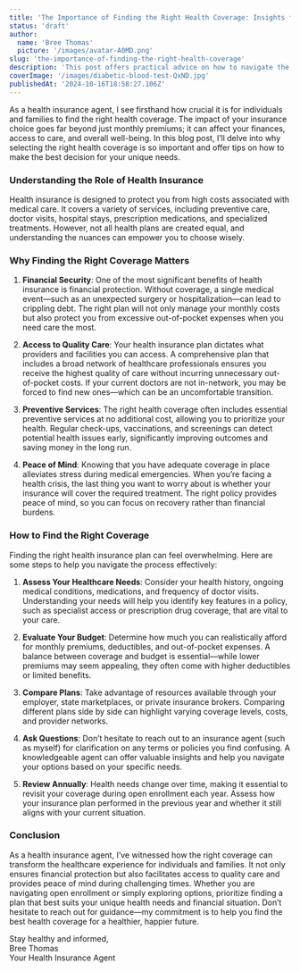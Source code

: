 ```yaml
---
title: 'The Importance of Finding the Right Health Coverage: Insights from a Health Insurance Agent'
status: 'draft'
author:
  name: 'Bree Thomas'
  picture: '/images/avatar-A0MD.png'
slug: 'the-importance-of-finding-the-right-health-coverage'
description: 'This post offers practical advice on how to navigate the health insurance landscape, encouraging those in the market for health insurance to assess their needs, evaluate their budgets, compare plans, ask questions, and review their choices annually.'
coverImage: '/images/diabetic-blood-test-QxND.jpg'
publishedAt: '2024-10-16T18:58:27.106Z'
---
```


As a health insurance agent, I see firsthand how crucial it is for individuals and families to find the right health coverage. The impact of your insurance choice goes far beyond just monthly premiums; it can affect your finances, access to care, and overall well-being. In this blog post, I’ll delve into why selecting the right health coverage is so important and offer tips on how to make the best decision for your unique needs.

### Understanding the Role of Health Insurance

Health insurance is designed to protect you from high costs associated with medical care. It covers a variety of services, including preventive care, doctor visits, hospital stays, prescription medications, and specialized treatments. However, not all health plans are created equal, and understanding the nuances can empower you to choose wisely.

### Why Finding the Right Coverage Matters

1. **Financial Security**: One of the most significant benefits of health insurance is financial protection. Without coverage, a single medical event—such as an unexpected surgery or hospitalization—can lead to crippling debt. The right plan will not only manage your monthly costs but also protect you from excessive out-of-pocket expenses when you need care the most.

2. **Access to Quality Care**: Your health insurance plan dictates what providers and facilities you can access. A comprehensive plan that includes a broad network of healthcare professionals ensures you receive the highest quality of care without incurring unnecessary out-of-pocket costs. If your current doctors are not in-network, you may be forced to find new ones—which can be an uncomfortable transition.

3. **Preventive Services**: The right health coverage often includes essential preventive services at no additional cost, allowing you to prioritize your health. Regular check-ups, vaccinations, and screenings can detect potential health issues early, significantly improving outcomes and saving money in the long run.

4. **Peace of Mind**: Knowing that you have adequate coverage in place alleviates stress during medical emergencies. When you’re facing a health crisis, the last thing you want to worry about is whether your insurance will cover the required treatment. The right policy provides peace of mind, so you can focus on recovery rather than financial burdens.

### How to Find the Right Coverage

Finding the right health insurance plan can feel overwhelming. Here are some steps to help you navigate the process effectively:

1. **Assess Your Healthcare Needs**: Consider your health history, ongoing medical conditions, medications, and frequency of doctor visits. Understanding your needs will help you identify key features in a policy, such as specialist access or prescription drug coverage, that are vital to your care.

2. **Evaluate Your Budget**: Determine how much you can realistically afford for monthly premiums, deductibles, and out-of-pocket expenses. A balance between coverage and budget is essential—while lower premiums may seem appealing, they often come with higher deductibles or limited benefits.

3. **Compare Plans**: Take advantage of resources available through your employer, state marketplaces, or private insurance brokers. Comparing different plans side by side can highlight varying coverage levels, costs, and provider networks.

4. **Ask Questions**: Don’t hesitate to reach out to an insurance agent (such as myself) for clarification on any terms or policies you find confusing. A knowledgeable agent can offer valuable insights and help you navigate your options based on your specific needs.

5. **Review Annually**: Health needs change over time, making it essential to revisit your coverage during open enrollment each year. Assess how your insurance plan performed in the previous year and whether it still aligns with your current situation.

### Conclusion

As a health insurance agent, I’ve witnessed how the right coverage can transform the healthcare experience for individuals and families. It not only ensures financial protection but also facilitates access to quality care and provides peace of mind during challenging times. Whether you are navigating open enrollment or simply exploring options, prioritize finding a plan that best suits your unique health needs and financial situation. Don’t hesitate to reach out for guidance—my commitment is to help you find the best health coverage for a healthier, happier future.

Stay healthy and informed,\
Bree Thomas\
Your Health Insurance Agent